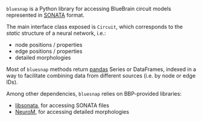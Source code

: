 `bluesnap` is a Python library for accessing BlueBrain circuit models represented in [SONATA](https://github.com/AllenInstitute/sonata/blob/master/docs/SONATA_DEVELOPER_GUIDE.md) format.

The main interface class exposed is `Circuit`, which corresponds to the *static* structure of a neural network, i.e.:
 - node positions / properties
 - edge positions / properties
 - detailed morphologies

Most of `bluesnap` methods return [pandas](https://pandas.pydata.org) Series or DataFrames, indexed in a way to facilitate combining data from different sources (i.e. by node or edge IDs).

Among other dependencies, `bluesnap` relies on BBP-provided libraries:
 - [libsonata](https://github.com/BlueBrain/libsonata), for accessing SONATA files
 - [NeuroM](https://github.com/BlueBrain/NeuroM), for accessing detailed morphologies
